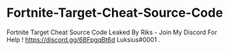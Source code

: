 # Fortnite-Target-Cheat-Source-Code
Fortnite Target Cheat Source Code Leaked By Riks - Join My Discord For Help ! https://discord.gg/6BFpgqBt6d
Luksius#0001
.
